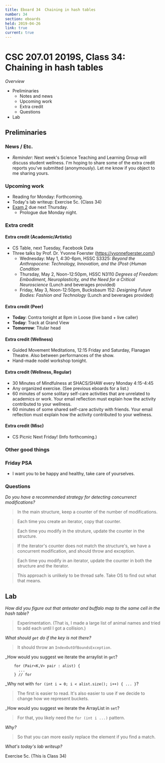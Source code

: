 ```yaml
---
title: Eboard 34  Chaining in hash tables
number: 34
section: eboards
held: 2019-04-26
link: true
current: true
---
```

CSC 207.01 2019S, Class 34:  Chaining in hash tables
====================================================

_Overview_

* Preliminaries
    * Notes and news
    * Upcoming work
    * Extra credit
    * Questions
* Lab

Preliminaries
-------------

### News / Etc.

* *Reminder*: Next week's Science Teaching and Learning Group will discuss 
  student wellness.  I'm hoping to share some of the extra credit
  reports you've submitted (anonymously).  Let me know if you object to
  me sharing yours.

### Upcoming work

* Reading for Monday: Forthcoming.
* Today's lab writeup: Exercise 5c. (Class 34)
* [Exam 2](../exams/exam02) due next Thursday.
    * Prologue due Monday night.

### Extra credit

#### Extra credit (Academic/Artistic)

* CS Table, next Tuesday, Facebook Data
* Three talks by Prof. Dr. Yvonne Foerster (<https://yvonnefoerster.com/>)
    * Wednesday: May 1, 4:30-6pm, HSSC S3325: _Beyond the Anthropocene: Technology, Innovation, and the (Post-)Human Condition_
    * Thursday, May 2, Noon-12:50pm, HSSC N3110 _Degrees of Freedom: Embodiment, Neuroplasticity, and the Need for a Critical Neuroscience_ (Lunch and beverages provided)
    * Friday, May 3, Noon-12:50pm, Bucksbaum 152: _Designing Future Bodies: Fashion and Technology_ (Lunch and beverages provided)

#### Extra credit (Peer)

* **Today**: Contra tonight at 8pm in Loose (live band + live caller)
* **Today**: Track at Grand View 
* **Tomorrow**: Titular head

#### Extra credit (Wellness)

* Guided Movement Meditations, 12:15 Friday and Saturday, 
  Flanagan Theatre.  Also between performances of the show.
* Hand-made nodel workshop tonight.

#### Extra credit (Wellness, Regular)

* 30 Minutes of Mindfulness at SHACS/SHAW every Monday 4:15-4:45
* Any organized exercise.  (See previous eboards for a list.)
* 60 minutes of some solitary self-care activities that are unrelated to 
  academics or work.  Your email reflection must explain how
  the activity contributed to your wellness.
* 60 minutes of some shared self-care activity with friends.  Your email 
  reflection must explain how the activity contributed to your wellness.

#### Extra credit (Misc)

* CS Picnic Next Friday!  (Info forthcoming.)

### Other good things

### Friday PSA

* I want you to be happy and healthy, take care of yourselves.

### Questions

_Do you have a recommended strategy for detecting concurrenct modifications?_

> In the main structure, keep a counter of the number of modifications.

> Each time you create an iterator, copy that counter.

> Each time you modify in the struture, update the counter in the structure.

> If the iterator's counter does not match the structure's, we have a
  concurrent modification, and should throw and exception.

> Each time you modify in an iterator, update the counter in both the
  structure and the iterator.

> This approach is unlikely to be thread safe.  Take OS to find out what
  that means.

Lab
---

_How did you figure out that anteater and buffalo map to the same cell in the hash table?_

> Experimentation.  (That is, I made a large list of animal names and tried to add each until I got a collision.)

_What should `get` do if the key is not there?_

> It should throw an `IndexOutOfBoundsException`.

_How would you suggest we iterate the arraylist in `get`?

        for (Pair<K,V> pair : alist) {
          ...
        } // for

_Why not with `for (int i = 0; i < alist.size(); i++) { ... }`?

> The first is easier to read.  It's also easier to use if we decide
  to change how we represent buckets.

_How would you suggest we iterate the ArrayList in `set`?

> For that, you likely need the `for (int i ...)` pattern.

_Why?_

> So that you can more easily replace the element if you find a match.

_What's today's lab writeup?_

Exercise 5c. (This is Class 34)
